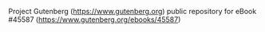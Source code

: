 Project Gutenberg (https://www.gutenberg.org) public repository for eBook #45587 (https://www.gutenberg.org/ebooks/45587)
